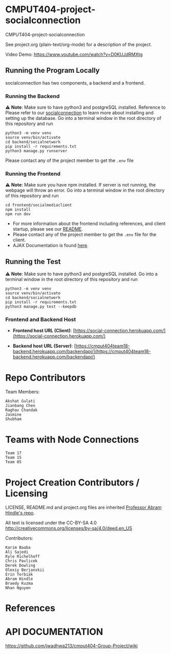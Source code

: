 # CMPUT404-project-socialconnection

CMPUT404-project-socialconnection

See project.org (plain-text/org-mode) for a description of the project.

Video Demo: https://www.youtube.com/watch?v=D0KUJdRMXtg

## Running the Program Locally

socialconnection has two components, a backend and a frontend.

### Running the Backend

⚠️ **Note**: Make sure to have python3 and postgreSQL installed. Reference to
Please refer to our [socialconnection](https://github.com/akshat799/cmput404-Group-Project/wiki/postgreSQL-Instruction)
to learn more about installing and setting up the database.
Go into a terminal window in the root directory of this repository and run

```
python3 -m venv venv
source venv/bin/activate
cd backend/socialnetwork
pip install -r requirements.txt
python3 manage.py runserver
```

Please contact any of the project member to get the `.env` file

### Running the Frontend

⚠️ **Note**: Make sure you have npm installed. If server is not running, the webpage will throw an error.
Go into a terminal window in the root directory of this repository and run

```
cd frontend/socialmediaclient
npm install
npm run dev
```

- For more information about the frontend including references, and client startup, please see our [README](./frontend/socialmediaclient/README.md).
- Please contact any of the project member to get the `.env` file for the client.
- AJAX Documentation is found [here]().

## Running the Test

⚠️ **Note**: Make sure to have python3 and postgreSQL installed. 
Go into a terminal window in the root directory of this repository and run

```
python3 -m venv venv
source venv/bin/activate
cd backend/socialnetwork
pip install -r requirements.txt
python3 manage.py test --keepdb
```

### Frontend and Backend Host

- **Frontend host URL (Client)**: [https://social-connection.herokuapp.com/](https://social-connection.herokuapp.com/)

- **Backend host URL (Server)**: [https://cmput404team18-backend.herokuapp.com/backendapi/](https://cmput404team18-backend.herokuapp.com/backendapi/)

# Repo Contributors

Team Members:

    Akshat Gulati
    Jianbang Chen
    Raghav Chandak
    Jasmine
    Shubham

# Teams with Node Connections

    Team 17
    Team 15
    Team 05


# Project Creation Contributors / Licensing

LICENSE, README.md and project.org files are inherited [Professor Abram Hindle's repo](https://github.com/abramhindle/CMPUT404-project-socialdistribution).

All text is licensed under the CC-BY-SA 4.0 http://creativecommons.org/licenses/by-sa/4.0/deed.en_US

Contributors:

    Karim Baaba
    Ali Sajedi
    Kyle Richelhoff
    Chris Pavlicek
    Derek Dowling
    Olexiy Berjanskii
    Erin Torbiak
    Abram Hindle
    Braedy Kuzma
    Nhan Nguyen

# References


API DOCUMENTATION 
==================

https://github.com/jwadhwa213/cmput404-Group-Project/wiki

